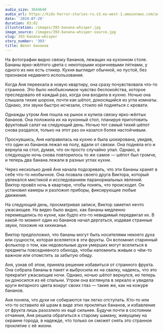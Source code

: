 ```yaml
---
audio_size: 3644640
audio_url: https://kids-horror-stories-ru.s3.eu-west-1.amazonaws.com/audio/393-banana-whisper.mp3
date: '2024-07-29'
duration: 03:02
illustration: /images/393-banana-whisper.jpg
image_source: /images/393-banana-whisper-source.jpg
slug: 393-banana-whisper
story_number: '393'
title: Шепот бананов
---
```


На фотографии видно связку бананов, лежащих на кухонном столе. Бананы ярко-жёлтого цвета с некоторыми коричневыми пятнами, у одного из них есть стикер. Кухня выглядит обычной, но пустой, без признаков недавнего использования.

Когда Аня переехала в новую квартиру, она сразу почувствовала что-то странное. Это было необъяснимое чувство беспокойства, которое преследовало её каждый раз, когда она входила в кухню. Ночью она слышала тихие шорохи, почти как шёпот, доносящийся из угла комнаты. Однако, эти звуки быстро исчезали, стоило ей подняться с кровати.

Однажды утром Аня пошла на рынок и купила связку ярко-жёлтых бананов. Она положила их на кухонный стол, планируя приготовить фруктовый салат на следующий день. Ночью тот самый тихий шёпот снова раздался, только на этот раз он казался более настойчивым. 

Проснувшись, Аня направилась на кухню и была шокирована, увидев, что один из бананов лежал на полу, вдали от связки. Она подняла его и вернула на стол, думая, что он просто случайно упал. Однако, в следующую ночь снова повторилось то же самое — шёпот был громче, и теперь два банана лежали в разных углах кухни.

Через несколько дней Аня начала подозревать, что эти бананы хранят в себе что-то необычное. Она позвала своего друга Виктора, который увлекался мистикой и исследованием паранормальных явлений. Виктор провёл ночь в квартире, чтобы понять, что происходит. Он установил камеры и разложил приборы, фиксирующие любые движения.

На следующий день, просматривая записи, Виктор заметил нечто ужасающее. На видео было видно, как бананы медленно перемещались по кухне, как будто кто-то невидимый передвигал их. В какой-то момент один из бананов начал дергаться, издавая странные звуки, похожие на хихиканье. 

Виктор предположил, что бананы могут быть носителями некоего духа или сущности, которая вселяется в эти фрукты. Он вспомнил старинный фольклор о том, как недовольные духи умерших могут вселиться в предметы повседневного обихода, чтобы напомнить живым о чём-то важном или отомстить за забытую обиду.

Аня, узнав об этом, приняла решение избавиться от странного фрукта. Она собрала бананы в пакет и выбросила их на свалку, надеясь, что это прекратит ужасающие ночи. Однако, ночью шёпот вернулся, но теперь он доносился из её спальни. Утром она взглянула в зеркало и увидела круги янтарного цвета вокруг своих глаз — такие же, как на кожуре бананов.

Аня поняла, что духи не собираются так легко отступать. Кто-то или что-то оставило ей шрам в виде этих проклятых бананов, и избавление от фрукта лишь разозлило их ещё сильнее. Будучи почти в состоянии отчаяния, Аня решила обратиться к старому шаману, живущему на окраине города, в надежде, что только он сможет снять это странное проклятие с её жизни.